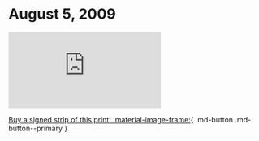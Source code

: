 # August 5, 2009

![](https://www.achewood.com/comic.php?date=08052009)

[Buy a signed strip of this print! :material-image-frame:](https://achewood-holiday-pop-up.myshopify.com/products/strip#08052009){ .md-button .md-button--primary }
